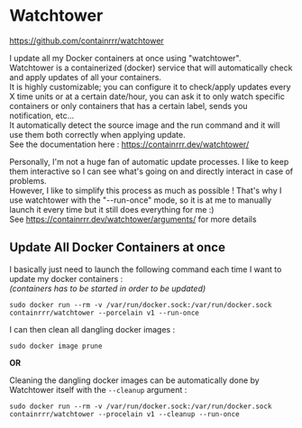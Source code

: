 # Watchtower

https://github.com/containrrr/watchtower  
  
I update all my Docker containers at once using "watchtower".  
Watchtower is a containerized (docker) service that will automatically check and apply updates of all your containers.  
It is highly customizable; you can configure it to check/apply updates every X time units or at a certain date/hour, you can ask it to only watch specific containers or only containers that has a certain label, sends you notification, etc...  
It automatically detect the source image and the run command and it will use them both correctly when applying update.  
See the documentation here : https://containrrr.dev/watchtower/  
  
Personally, I'm not a huge fan of automatic update processes. I like to keep them interactive so I can see what's going on and directly interact in case of problems.  
However, I like to simplify this process as much as possible ! That's why I use watchtower with the "--run-once" mode, so it is at me to manually launch it every time but it still does everything for me :)  
See https://containrrr.dev/watchtower/arguments/ for more details

## Update All Docker Containers at once

I basically just need to launch the following command each time I want to update my docker containers :  
*(containers has to be started in order to be updated)*

```
sudo docker run --rm -v /var/run/docker.sock:/var/run/docker.sock containrrr/watchtower --porcelain v1 --run-once
```
  
I can then clean all dangling docker images :

```
sudo docker image prune
```

**OR**  
  
Cleaning the dangling docker images can be automatically done by Watchtower itself with the `--cleanup` argument :  

```
sudo docker run --rm -v /var/run/docker.sock:/var/run/docker.sock containrrr/watchtower --procelain v1 --cleanup --run-once
```
